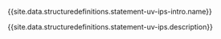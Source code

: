{{site.data.structuredefinitions.statement-uv-ips-intro.name}}

{{site.data.structuredefinitions.statement-uv-ips.description}}


